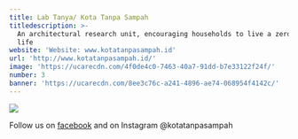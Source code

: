 ```yaml
---
title: Lab Tanya/ Kota Tanpa Sampah
titledescription: >-
  An architectural research unit, encouraging households to live a zero waste
  life
website: 'Website: www.kotatanpasampah.id'
url: 'http://www.kotatanpasampah.id/'
image: 'https://ucarecdn.com/4f0de4c0-7463-40a7-91dd-b7e33122f24f/'
number: 3
banner: 'https://ucarecdn.com/8ee3c76c-a241-4896-ae74-068954f4142c/'
---
```

![](https://ucarecdn.com/1e1a10ed-eae3-4630-9868-7027ebf7e66b/)

Follow us on [facebook](www.facebook.com/kota-tanpa-sampah) and on Instagram @kotatanpasampah
